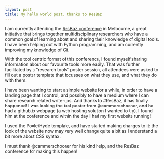 ```yaml
---
layout: post
title: My hello world post, thanks to ResBaz
---
```


I am currently attending the [ResBaz conference](http://melbourne.resbaz.edu.au/conference)
in Melbourne, a great initiative that brings together multidisciplinary researchers who have a
common goal of learning about and sharing their knowledge of digital tools. I
have been helping out with Python programming, and am currently improving my
knowledge of Git.

With the tool centric format of this conference, I found myself sharing
information about our favourite tools more easily. That was further
facilitated by a "research tools" poster session, all attendees were asked to
fill out a poster template that focusses on what they use, and what they do
with them.

I have been wanting to start a simple website for a while, in order to have a
landing page that I control, and possibly to have a medium where I can share
research related write-ups. And thanks to #ResBaz, it has finally happened! I
was looking the tool poster from @cammerschooner, and he had a github.io
webpage (a web hosting solution I wanted to try). I found him at the conference
and within the day I had my first website running!

I used the Poole/Hyde template, and have started making changes to it: the
look of the website now may very well change quite a bit as I understand a bit
more about CSS syntax.

I must thank @cammerschooner for his kind help, and the ResBaz conference for
making this happen!
